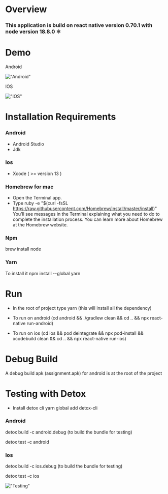 # Overview

### This application is build on react native version 0.70.1 with node version 18.8.0 ⚛️

# Demo

Android

<!-- !["Android"](https://media.giphy.com/media/O7zJGYPNKvlM9lyf6i/giphy.gif) -->

!["Android"](https://media.giphy.com/media/v1.Y2lkPTc5MGI3NjExYTI0OTM2MWY0Y2IzYTQyMDA5YzVmOTlhYjdmN2YwZWY3Yjg5YTExZSZlcD12MV9pbnRlcm5hbF9naWZzX2dpZklkJmN0PWc/ru5Dhf2ekLGIls5qYQ/giphy-downsized-large.gif)

IOS

!["IOS"](https://media.giphy.com/media/zldOte72aSrEXk4N1Q/giphy.gif)

# Installation Requirements

### Android

- Android Studio
- Jdk

### Ios

- Xcode ( >= version 13 )

### Homebrew for mac

- Open the Terminal app.
- Type ruby -e "\$(curl -fsSL https://raw.githubusercontent.com/Homebrew/install/master/install)" You’ll see messages in the Terminal explaining what you need to do to complete the installation process. You can learn more about Homebrew at the Homebrew website.

### Npm

brew install node

### Yarn

To install it npm install --global yarn

# Run

- In the root of project type yarn (this will install all the dependency)

- To run on android (cd android && ./gradlew clean && cd .. && npx react-native run-android)

- To run on ios (cd ios && pod deintegrate && npx pod-install && xcodebuild clean && cd .. && npx react-native run-ios)

# Debug Build

A debug build apk (assignment.apk) for android is at the root of the project

# Testing with Detox

- Install detox cli yarn global add detox-cli

### Android

detox build -c android.debug (to build the bundle for testing)

detox test -c android

### Ios

detox build -c ios.debug (to build the bundle for testing)

detox test -c ios

!["Testing"](https://media.giphy.com/media/X9eaalVjMMqSxSAph8/giphy.gif)
